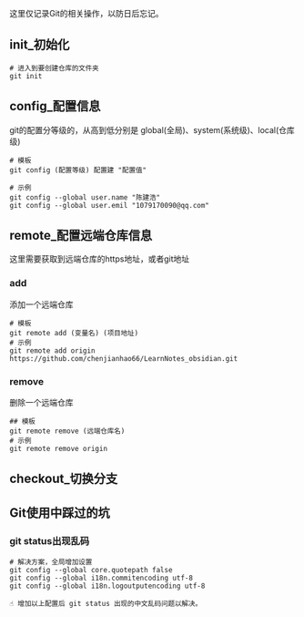 这里仅记录Git的相关操作，以防日后忘记。
## init_初始化
```
# 进入到要创建仓库的文件夹
git init
```

## config_配置信息
git的配置分等级的，从高到低分别是 global(全局)、system(系统级)、local(仓库级)
```
# 模板
git config (配置等级) 配置建 "配置值"

# 示例
git config --global user.name "陈建浩"
git config --global user.emil "1079170090@qq.com"
```

## remote_配置远端仓库信息
这里需要获取到远端仓库的https地址，或者git地址
### add
添加一个远端仓库
```
# 模板
git remote add (变量名) (项目地址)
# 示例
git remote add origin https://github.com/chenjianhao66/LearnNotes_obsidian.git
```
### remove
删除一个远端仓库
```
## 模板
git remote remove (远端仓库名)
# 示例
git remote remove origin
```

## checkout_切换分支










## Git使用中踩过的坑
### git status出现乱码
```
# 解决方案，全局增加设置
git config --global core.quotepath false
git config --global i18n.commitencoding utf-8
git config --global i18n.logoutputencoding utf-8

☝ 增加以上配置后 git status 出现的中文乱码问题以解决。
```
